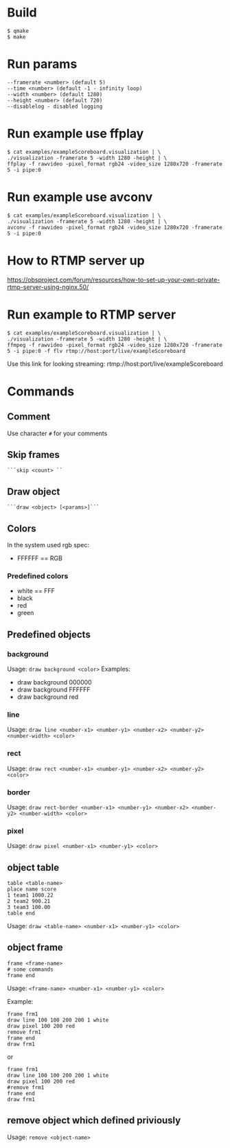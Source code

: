 # Build
	$ qmake
	$ make

# Run params

	--framerate <number> (default 5)
	--time <number> (default -1 - infinity loop)
	--width <number> (default 1280)
	--height <number> (default 720)
	--disablelog - disabled logging

# Run example use ffplay

	$ cat examples/exampleScoreboard.visualization | \
	./visualization -framerate 5 -width 1280 -height | \
	ffplay -f rawvideo -pixel_format rgb24 -video_size 1280x720 -framerate 5 -i pipe:0

# Run example use avconv

	$ cat examples/exampleScoreboard.visualization | \
	./visualization -framerate 5 -width 1280 -height | \
	avconv -f rawvideo -pixel_format rgb24 -video_size 1280x720 -framerate 5 -i pipe:0

# How to RTMP server up

https://obsproject.com/forum/resources/how-to-set-up-your-own-private-rtmp-server-using-nginx.50/

# Run example to RTMP server

	$ cat examples/exampleScoreboard.visualization | \
	./visualization -framerate 5 -width 1280 -height | \
	ffmpeg -f rawvideo -pixel_format rgb24 -video_size 1280x720 -framerate 5 -i pipe:0 -f flv rtmp://host:port/live/exampleScoreboard
	
Use this link for looking streaming: rtmp://host:port/live/exampleScoreboard


# Commands

## Comment

Use character ```#``` for your comments

## Skip frames

	```skip <count> ``

## Draw object

	```draw <object> [<params>]```

## Colors

In the system used rgb spec:
* FFFFFF == RGB

### Predefined colors
	
* white == FFF
* black
* red
* green

## Predefined objects

### background
Usage: ```draw background <color>```
Examples:
* draw background 000000
* draw background FFFFFF
* draw background red

### line

Usage: ```draw line <number-x1> <number-y1> <number-x2> <number-y2> <number-width> <color>```

### rect

Usage: ```draw rect <number-x1> <number-y1> <number-x2> <number-y2> <color>```

### border

Usage: ```draw rect-border <number-x1> <number-y1> <number-x2> <number-y2> <number-width> <color>```

### pixel

Usage: ```draw pixel <number-x1> <number-y1> <color>```

## object table

	table <table-name>
	place name score
	1 team1 1000.22
	2 team2 900.21
	3 team3 100.00
	table end

Usage: ```draw <table-name> <number-x1> <number-y1> <color>```

## object frame

	frame <frame-name>
	# some commands
	frame end

Usage: ```<frame-name> <number-x1> <number-y1> <color>```

Example:

	frame frm1
	draw line 100 100 200 200 1 white
	draw pixel 100 200 red
	remove frm1
	frame end
	draw frm1

or

	frame frm1
	draw line 100 100 200 200 1 white
	draw pixel 100 200 red
	#remove frm1
	frame end
	draw frm1

## remove object which defined priviously

Usage: ```remove <object-name>```
